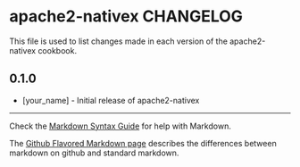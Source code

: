 apache2-nativex CHANGELOG
=========================

This file is used to list changes made in each version of the apache2-nativex cookbook.

0.1.0
-----
- [your_name] - Initial release of apache2-nativex

- - -
Check the [Markdown Syntax Guide](http://daringfireball.net/projects/markdown/syntax) for help with Markdown.

The [Github Flavored Markdown page](http://github.github.com/github-flavored-markdown/) describes the differences between markdown on github and standard markdown.
